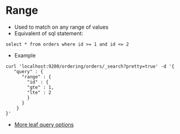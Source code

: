 # Range #

* Used to match on any range of values
* Equivalent of sql statement:
```
select * from orders where id >= 1 and id <= 2
```
* Example
```
curl 'localhost:9200/ordering/orders/_search?pretty=true' -d '{
   "query" : {
      "range" : {
        "id" : {
        "gte" : 1,
        "lte" : 2
        }
      }
    }
}'
```
* <a href="https://www.elastic.co/guide/en/elasticsearch/reference/current/term-level-queries.html" taget="_blank">More leaf query options</a>